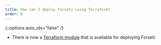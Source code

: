 ```yaml
---
title: How can I deploy Forseti using Terraform?
order: 8
---
```


{::options auto_ids="false" /}

* There is now a [Terraform module](https://github.com/terraform-google-modules/terraform-google-forseti)
that is available for deploying Forseti.
